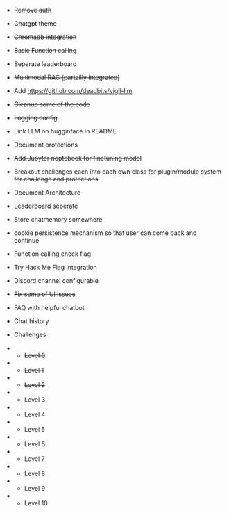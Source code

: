 * ~~Remove auth~~
* ~~Chatgpt theme~~
* ~~Chromadb integration~~
* ~~Basic Function calling~~
* Seperate leaderboard
* ~~Multimodal RAG (partailly integrated)~~
* Add https://github.com/deadbits/vigil-llm
* ~~Cleanup some of the code~~
* ~~Logging config~~
* Link LLM on hugginface in README
* Document protections
* ~~Add Jupyter noptebook for finetuning model~~
* ~~Breakout challenges each into each own class for plugin/module system for challenge and protections~~
* Document Architecture
* Leaderboard seperate
* Store chatmemory somewhere
* cookie persistence mechanism so that user can come back and continue
* Function calling check flag
* Try Hack Me Flag integration
* Discord channel configurable
* ~~Fix some of UI issues~~
* FAQ with helpful chatbot
* Chat history

* Challenges
* * ~~Level 0~~
* * ~~Level 1~~
* * ~~Level 2~~
* * ~~Level 3~~
* * Level 4
* * Level 5
* * Level 6
* * Level 7
* * Level 8
* * Level 9
* * Level 10
